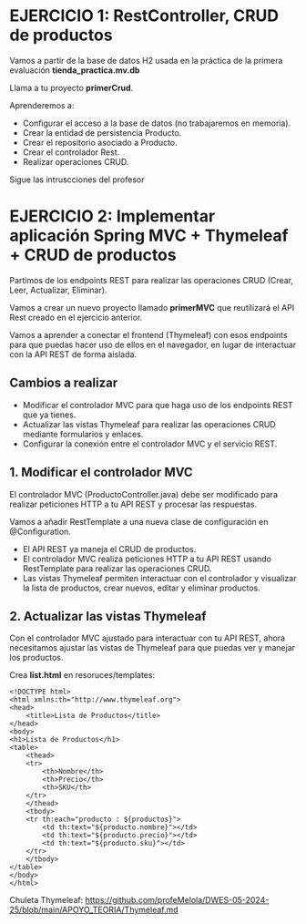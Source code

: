 # EJERCICIO 1: RestController, CRUD de productos

Vamos a partir de la base de datos H2 usada en la práctica de la primera evaluación **tienda_practica.mv.db**

Llama a tu proyecto **primerCrud**.

Aprenderemos a:
- Configurar el acceso a la base de datos (no trabajaremos en memoria).
- Crear la entidad de persistencia Producto.
- Crear el repositorio asociado a Producto.
- Crear el controlador Rest.
- Realizar operaciones CRUD.

Sigue las intruscciones del profesor

# EJERCICIO 2: Implementar aplicación Spring MVC + Thymeleaf + CRUD de productos

Partimos de los endpoints REST para realizar las operaciones CRUD (Crear, Leer, Actualizar, Eliminar).

Vamos a crear un nuevo proyecto llamado **primerMVC** que reutilizará el API Rest creado en el ejercicio anterior.

Vamos a aprender a conectar el frontend (Thymeleaf) con esos endpoints para que puedas hacer uso de ellos en el navegador, en lugar de interactuar con la API REST de forma aislada.

## Cambios a realizar

- Modificar el controlador MVC para que haga uso de los endpoints REST que ya tienes.
- Actualizar las vistas Thymeleaf para realizar las operaciones CRUD mediante formularios y enlaces.
- Configurar la conexión entre el controlador MVC y el servicio REST.


## 1. Modificar el controlador MVC

El controlador MVC (ProductoController.java) debe ser modificado para realizar peticiones HTTP a tu API REST y procesar las respuestas. 

Vamos a añadir RestTemplate a una nueva clase de configuración en @Configuration.

- El API REST ya maneja el CRUD de productos.
- El controlador MVC realiza peticiones HTTP a tu API REST usando RestTemplate para realizar las operaciones CRUD.
- Las vistas Thymeleaf permiten interactuar con el controlador y visualizar la lista de productos, crear nuevos, editar y eliminar productos.

## 2. Actualizar las vistas Thymeleaf
Con el controlador MVC ajustado para interactuar con tu API REST, ahora necesitamos ajustar las vistas de Thymeleaf para que puedas ver y manejar los productos.

Crea **list.html** en resoruces/templates:

```
<!DOCTYPE html>
<html xmlns:th="http://www.thymeleaf.org">
<head>
    <title>Lista de Productos</title>
</head>
<body>
<h1>Lista de Productos</h1>
<table>
    <thead>
    <tr>
        <th>Nombre</th>
        <th>Precio</th>
        <th>SKU</th>
    </tr>
    </thead>
    <tbody>
    <tr th:each="producto : ${productos}">
        <td th:text="${producto.nombre}"></td>
        <td th:text="${producto.precio}"></td>
        <td th:text="${producto.sku}"></td>
    </tr>
    </tbody>
</table>
</body>
</html>
```

Chuleta Thymeleaf: https://github.com/profeMelola/DWES-05-2024-25/blob/main/APOYO_TEORIA/Thymeleaf.md
